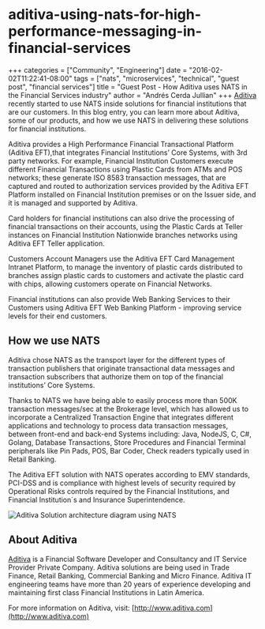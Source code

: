 # aditiva-using-nats-for-high-performance-messaging-in-financial-services

+++ categories = \["Community", "Engineering"\] date = "2016-02-02T11:22:41-08:00" tags = \["nats", "microservices", "technical", "guest post", "financial services"\] title = "Guest Post - How Aditiva uses NATS in the Financial Services industry" author = "Andrés Cerda Jullian" +++ [Aditiva](http://www.aditiva.com) recently started to use NATS inside solutions for financial institutions that are our customers. In this blog entry, you can learn more about Aditiva, some of our products, and how we use NATS in delivering these solutions for financial institutions.

Aditiva provides a High Performance Financial Transactional Platform \(Aditiva EFT\),that integrates Financial Institutions’ Core Systems, with 3rd party networks. For example, Financial Institution Customers execute different Financial Transactions using Plastic Cards from ATMs and POS networks; these generate ISO 8583 transaction messages, that are captured and routed to authorization services provided by the Aditiva EFT Platform installed on Financial Institution premises or on the Issuer side, and it is managed and supported by Aditiva.

Card holders for financial institutions can also drive the processing of financial transactions on their accounts, using the Plastic Cards at Teller instances on Financial Institution Nationwide branches networks using Aditiva EFT Teller application.

Customers Account Managers use the Aditiva EFT Card Management Intranet Platform, to manage the inventory of plastic cards distributed to branches assign plastic cards to customers and activate the plastic card with chips, allowing customers operate on Financial Networks.

Financial institutions can also provide Web Banking Services to their Customers using Aditiva EFT Web Banking Platform - improving service levels for their end customers.

## How we use NATS

Aditiva chose NATS as the transport layer for the different types of transaction publishers that originate transactional data messages and transaction subscribers that authorize them on top of the financial institutions’ Core Systems.

Thanks to NATS we have being able to easily process more than 500K transaction messages/sec at the Brokerage level, which has allowed us to incorporate a Centralized Transaction Engine that integrates different applications and technology to process data transaction messages, between front-end and back-end Systems including: Java, NodeJS, C, C\#, Golang, Database Transactions, Store Procedures and Financial Terminal peripherals like Pin Pads, POS, Bar Coder, Check readers typically used in Retail Banking.

The Aditiva EFT solution with NATS operates according to EMV standards, PCI-DSS and is compliance with highest levels of security required by Operational Risks controls required by the Financial Institutions, and Financial Institution´s and Insurance Superintendence.

![Aditiva Solution architecture diagram using NATS](https://github.com/nats-io/nats-site/tree/c42c46a7c6b8669e66e28419887d2f8dd29aa502/img/blog/Aditivasolution.png)

## About Aditiva

[Aditiva](http://www.aditiva.com) is a Financial Software Developer and Consultancy and IT Service Provider Private Company. Aditiva solutions are being used in Trade Finance, Retail Banking, Commercial Banking and Micro Finance. Aditiva IT engineering teams have more than 20 years of experience developing and maintaining first class Financial Institutions in Latin America.

For more information on Aditiva, visit: [http://www.aditiva.com](http://www.aditiva.com)

